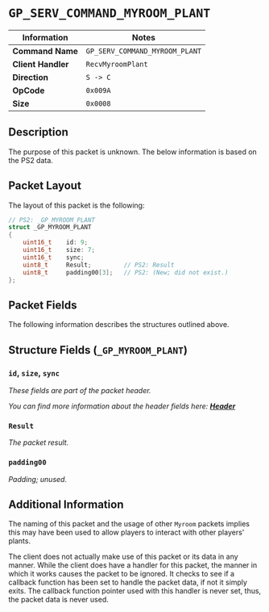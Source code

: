 # `GP_SERV_COMMAND_MYROOM_PLANT`

| Information               | Notes |
|---                        |---    |
| **Command Name**          | `GP_SERV_COMMAND_MYROOM_PLANT` |
| **Client Handler**        | `RecvMyroomPlant` |
| **Direction**             | `S -> C` |
| **OpCode**                | `0x009A` |
| **Size**                  | `0x0008` |

## Description

The purpose of this packet is unknown. The below information is based on the PS2 data.

## Packet Layout

The layout of this packet is the following:

```cpp
// PS2: _GP_MYROOM_PLANT
struct _GP_MYROOM_PLANT
{
    uint16_t    id: 9;
    uint16_t    size: 7;
    uint16_t    sync;
    uint8_t     Result;         // PS2: Result
    uint8_t     padding00[3];   // PS2: (New; did not exist.)
};
```

## Packet Fields

The following information describes the structures outlined above.

## Structure Fields (`_GP_MYROOM_PLANT`)

### `id`, `size`, `sync`

_These fields are part of the packet header._

_You can find more information about the header fields here: [**Header**](/world/server/Header.md)_

### `Result`

_The packet result._

### `padding00`

_Padding; unused._

## Additional Information

The naming of this packet and the usage of other `Myroom` packets implies this may have been used to allow players to interact with other players' plants.

The client does not actually make use of this packet or its data in any manner. While the client does have a handler for this packet, the manner in which it works causes the packet to be ignored. It checks to see if a callback function has been set to handle the packet data, if not it simply exits. The callback function pointer used with this handler is never set, thus, the packet data is never used.
